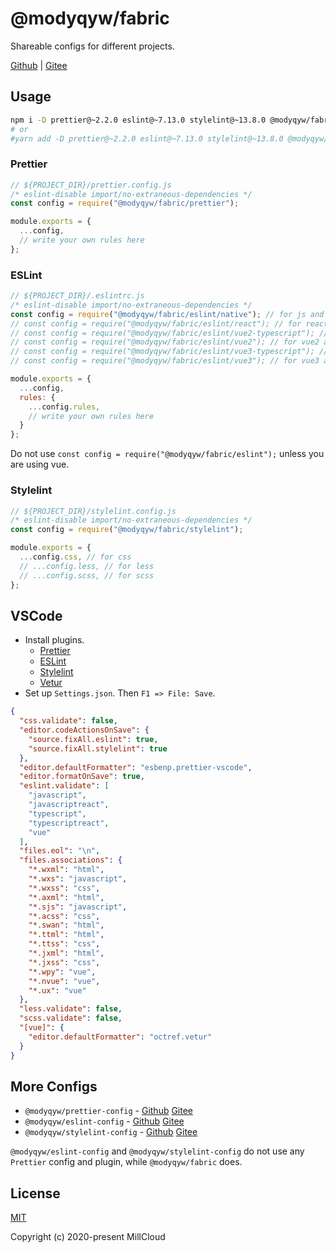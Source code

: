 # @modyqyw/fabric

Shareable configs for different projects.

[Github](https://github.com/MillCloud/fabric#readme) | [Gitee](https://gitee.com/millcloud/fabric#readme)

## Usage

```sh
npm i -D prettier@~2.2.0 eslint@~7.13.0 stylelint@~13.8.0 @modyqyw/fabric@~1.1.0
# or
#yarn add -D prettier@~2.2.0 eslint@~7.13.0 stylelint@~13.8.0 @modyqyw/fabric@~1.1.0
```

### Prettier

```js
// ${PROJECT_DIR}/prettier.config.js
/* eslint-disable import/no-extraneous-dependencies */
const config = require("@modyqyw/fabric/prettier");

module.exports = {
  ...config,
  // write your own rules here
};
```

### ESLint

```js
// ${PROJECT_DIR}/.eslintrc.js
/* eslint-disable import/no-extraneous-dependencies */
const config = require("@modyqyw/fabric/eslint/native"); // for js and ts
// const config = require("@modyqyw/fabric/eslint/react"); // for react, react-native and taro3, with js or ts
// const config = require("@modyqyw/fabric/eslint/vue2-typescript"); // for vue2 and uni-app with ts
// const config = require("@modyqyw/fabric/eslint/vue2"); // for vue2 and uni-app with js
// const config = require("@modyqyw/fabric/eslint/vue3-typescript"); // for vue3 and uni-app with ts
// const config = require("@modyqyw/fabric/eslint/vue3"); // for vue3 and uni-app with js

module.exports = {
  ...config,
  rules: {
    ...config.rules,
    // write your own rules here
  }
};
```

Do not use `const config = require("@modyqyw/fabric/eslint");` unless you are using vue.

### Stylelint

```js
// ${PROJECT_DIR}/stylelint.config.js
/* eslint-disable import/no-extraneous-dependencies */
const config = require("@modyqyw/fabric/stylelint");

module.exports = {
  ...config.css, // for css
  // ...config.less, // for less
  // ...config.scss, // for scss
};
```

## VSCode

- Install plugins.
  - [Prettier](https://marketplace.visualstudio.com/items?itemName=esbenp.prettier-vscode)
  - [ESLint](https://marketplace.visualstudio.com/items?itemName=dbaeumer.vscode-eslint)
  - [Stylelint](https://marketplace.visualstudio.com/items?itemName=stylelint.vscode-stylelint)
  - [Vetur](https://marketplace.visualstudio.com/items?itemName=octref.vetur)
- Set up `Settings.json`. Then `F1 => File: Save`.

```json
{
  "css.validate": false,
  "editor.codeActionsOnSave": {
    "source.fixAll.eslint": true,
    "source.fixAll.stylelint": true
  },
  "editor.defaultFormatter": "esbenp.prettier-vscode",
  "editor.formatOnSave": true,
  "eslint.validate": [
    "javascript",
    "javascriptreact",
    "typescript",
    "typescriptreact",
    "vue"
  ],
  "files.eol": "\n",
  "files.associations": {
    "*.wxml": "html",
    "*.wxs": "javascript",
    "*.wxss": "css",
    "*.axml": "html",
    "*.sjs": "javascript",
    "*.acss": "css",
    "*.swan": "html",
    "*.ttml": "html",
    "*.ttss": "css",
    "*.jxml": "html",
    "*.jxss": "css",
    "*.wpy": "vue",
    "*.nvue": "vue",
    "*.ux": "vue"
  },
  "less.validate": false,
  "scss.validate": false,
  "[vue]": {
    "editor.defaultFormatter": "octref.vetur"
  }
}
```

## More Configs

- `@modyqyw/prettier-config` - [Github](https://github.com/MillCloud/prettier-config#readme) [Gitee](https://gitee.com/millcloud/prettier-config#readme)
- `@modyqyw/eslint-config` - [Github](https://github.com/MillCloud/eslint-config#readme) [Gitee](https://gitee.com/millcloud/eslint-config#readme)
- `@modyqyw/stylelint-config` - [Github](https://github.com/MillCloud/stylelint-config#readme) [Gitee](https://gitee.com/millcloud/stylelint-config#readme)

`@modyqyw/eslint-config` and `@modyqyw/stylelint-config` do not use any `Prettier` config and plugin, while `@modyqyw/fabric` does.

## License

[MIT](./LICENSE)

Copyright (c) 2020-present MillCloud
